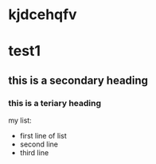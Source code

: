 # kjdcehqfv

test1
=====


## this is a secondary heading


### this is a teriary heading

my list:

* first  line of list
* second line
* third  line
